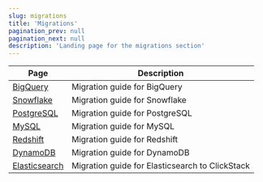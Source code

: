 ```yaml
---
slug: migrations
title: 'Migrations'
pagination_prev: null
pagination_next: null
description: 'Landing page for the migrations section'
---
```


| Page                                                                   | Description                                     |
|------------------------------------------------------------------------|-------------------------------------------------|
| [BigQuery](bigquery/index.md)                                          | Migration guide for BigQuery                    |
| [Snowflake](./snowflake.md)                                            | Migration guide for Snowflake                   |
| [PostgreSQL](postgres/index.md)                                        | Migration guide for PostgreSQL                  |
| [MySQL](../integrations/data-ingestion/dbms/mysql/index.md)            | Migration guide for MySQL                       |
| [Redshift](../integrations/data-ingestion/redshift/index.md)           | Migration guide for Redshift                    |
| [DynamoDB](../integrations/data-ingestion/dbms/dynamodb/index.md)      | Migration guide for DynamoDB                    |
| [Elasticsearch](/use-cases/observability/clickstack/migration/elastic) | Migration guide for Elasticsearch to ClickStack |
